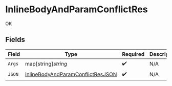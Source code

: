 # InlineBodyAndParamConflictRes

OK


## Fields

| Field                                                                                             | Type                                                                                              | Required                                                                                          | Description                                                                                       |
| ------------------------------------------------------------------------------------------------- | ------------------------------------------------------------------------------------------------- | ------------------------------------------------------------------------------------------------- | ------------------------------------------------------------------------------------------------- |
| `Args`                                                                                            | map[string]*string*                                                                               | :heavy_check_mark:                                                                                | N/A                                                                                               |
| `JSON`                                                                                            | [InlineBodyAndParamConflictResJSON](../../models/operations/inlinebodyandparamconflictresjson.md) | :heavy_check_mark:                                                                                | N/A                                                                                               |